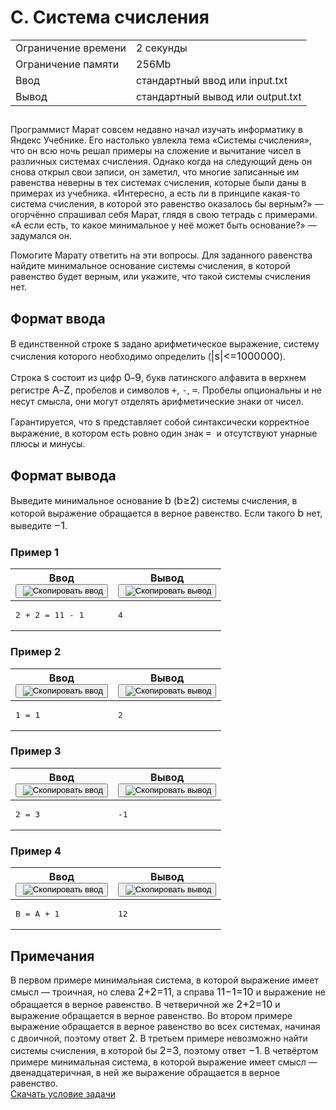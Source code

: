 <div class="problem__statement text" data-bem="{&quot;problem__statement&quot;:{}}">
<div class="problem-statement">
   <div class="header">
      <h1 class="title">C. Система счисления</h1>
      <table>
         <tbody><tr class="time-limit">
            <td class="property-title">Ограничение времени</td>
            <td>2&nbsp;секунды</td>
         </tr>
         <tr class="memory-limit">
            <td class="property-title">Ограничение памяти</td>
            <td>256Mb</td>
         </tr>
         <tr class="input-file">
            <td class="property-title">Ввод</td>
            <td colspan="1">стандартный ввод или input.txt</td>
         </tr>
         <tr class="output-file">
            <td class="property-title">Вывод</td>
            <td colspan="1">стандартный вывод или output.txt</td>
         </tr>
      </tbody></table>
   </div>
   <h2></h2>
   <div class="legend"> Программист Марат совсем недавно начал изучать информатику в Яндекс Учебнике. Его настолько увлекла тема «Системы счисления»,
      что он всю ночь решал примеры на сложение и вычитание чисел в различных системах счисления. Однако когда на следующий день
      он снова открыл свои записи, он заметил, что многие записанные им равенства неверны в тех системах счисления, которые были
      даны в примерах из учебника. «Интересно, а есть ли в принципе какая-то система счисления, в которой это равенство оказалось
      бы верным?»&nbsp;— огорчённо спрашивал себя Марат, глядя в свою тетрадь с примерами. «А если есть, то какое минимальное у
      неё может быть основание?»&nbsp;— задумался он. <!--l. 49-->
      <p style="text-indent: 0em;">Помогите Марату ответить на эти вопросы. Для заданного равенства найдите минимальное основание
      системы счисления, в которой равенство будет верным, или укажите, что такой системы счисления нет. </p>

   </div>
   <h2>Формат ввода</h2>
   <div class="input-specification"> В единственной строке <!--l. 52--><span class="MathJax_Preview" style="color: inherit; display: none;"></span><span id="MathJax-Element-1-Frame" class="mjx-chtml MathJax_CHTML" tabindex="0" style="font-size: 117%;"><span id="MJXc-Node-1" class="mjx-math" style="text-indent: 0em;"><span id="MJXc-Node-2" class="mjx-mrow"><span id="MJXc-Node-3" class="mjx-mi"><span class="mjx-char MJXc-TeX-math-I" style="padding-top: 0.247em; padding-bottom: 0.308em;">s</span></span></span></span></span><script type="math/mml" id="MathJax-Element-1"><math display="inline" style="text-indent: 0em;" xmlns="http://www.w3.org/1998/Math/MathML"><mi>s</mi></math></script>
      задано арифметическое выражение, систему счисления которого необходимо определить (<!--l. 52--><span class="MathJax_Preview" style="color: inherit; display: none;"></span><span id="MathJax-Element-2-Frame" class="mjx-chtml MathJax_CHTML" tabindex="0" style="font-size: 117%;"><span id="MJXc-Node-4" class="mjx-math" style="text-indent: 0em;"><span id="MJXc-Node-5" class="mjx-mrow"><span id="MJXc-Node-6" class="mjx-mo"><span class="mjx-char MJXc-TeX-main-R" style="padding-top: 0.491em; padding-bottom: 0.614em;">|</span></span><span id="MJXc-Node-7" class="mjx-mi"><span class="mjx-char MJXc-TeX-math-I" style="padding-top: 0.247em; padding-bottom: 0.308em;">s</span></span><span id="MJXc-Node-8" class="mjx-mo"><span class="mjx-char MJXc-TeX-main-R" style="padding-top: 0.491em; padding-bottom: 0.614em;">|</span></span><span id="MJXc-Node-9" class="mjx-mo MJXc-space3"><span class="mjx-char MJXc-TeX-main-R" style="padding-top: 0.247em; padding-bottom: 0.369em;">&lt;</span></span><span id="MJXc-Node-10" class="mjx-mo"><span class="mjx-char MJXc-TeX-main-R" style="padding-top: 0.064em; padding-bottom: 0.308em;">=</span></span><span id="MJXc-Node-11" class="mjx-mn MJXc-space3"><span class="mjx-char MJXc-TeX-main-R" style="padding-top: 0.369em; padding-bottom: 0.369em;">1</span></span><span id="MJXc-Node-12" class="mjx-mn"><span class="mjx-char MJXc-TeX-main-R" style="padding-top: 0.369em; padding-bottom: 0.369em;">0</span></span><span id="MJXc-Node-13" class="mjx-mn"><span class="mjx-char MJXc-TeX-main-R" style="padding-top: 0.369em; padding-bottom: 0.369em;">0</span></span><span id="MJXc-Node-14" class="mjx-mn"><span class="mjx-char MJXc-TeX-main-R" style="padding-top: 0.369em; padding-bottom: 0.369em;">0</span></span><span id="MJXc-Node-15" class="mjx-mn"><span class="mjx-char MJXc-TeX-main-R" style="padding-top: 0.369em; padding-bottom: 0.369em;">0</span></span><span id="MJXc-Node-16" class="mjx-mn"><span class="mjx-char MJXc-TeX-main-R" style="padding-top: 0.369em; padding-bottom: 0.369em;">0</span></span><span id="MJXc-Node-17" class="mjx-mn"><span class="mjx-char MJXc-TeX-main-R" style="padding-top: 0.369em; padding-bottom: 0.369em;">0</span></span></span></span></span><script type="math/mml" id="MathJax-Element-2"><math display="inline" style="text-indent:
      0em;" xmlns="http://www.w3.org/1998/Math/MathML"><mo>|</mo><mi>s</mi><mo>|</mo> <mo>&lt;</mo><mo>=</mo> <mn>1</mn><mn>0</mn><mn>0</mn><mn>0</mn><mn>0</mn><mn>0</mn><mn>0</mn></math></script>).
      <!--l. 54-->
      <p style="text-indent: 0em;">Строка <!--l. 54--><span class="MathJax_Preview" style="color: inherit; display: none;"></span><span id="MathJax-Element-3-Frame" class="mjx-chtml MathJax_CHTML" tabindex="0" style="font-size: 117%;"><span id="MJXc-Node-18" class="mjx-math" style="text-indent: 0em;"><span id="MJXc-Node-19" class="mjx-mrow"><span id="MJXc-Node-20" class="mjx-mi"><span class="mjx-char MJXc-TeX-math-I" style="padding-top: 0.247em; padding-bottom: 0.308em;">s</span></span></span></span></span><script type="math/mml" id="MathJax-Element-3"><math display="inline" style="text-indent: 0em;" xmlns="http://www.w3.org/1998/Math/MathML"><mi>s</mi></math></script>
      состоит из цифр <!--l. 54--><span class="MathJax_Preview" style="color: inherit; display: none;"></span><span id="MathJax-Element-4-Frame" class="mjx-chtml MathJax_CHTML" tabindex="0" style="font-size: 117%;"><span id="MJXc-Node-21" class="mjx-math" style="text-indent: 0em;"><span id="MJXc-Node-22" class="mjx-mrow"><span id="MJXc-Node-23" class="mjx-mn"><span class="mjx-char MJXc-TeX-main-R" style="padding-top: 0.369em; padding-bottom: 0.369em;">0</span></span></span></span></span><script type="math/mml" id="MathJax-Element-4"><math display="inline" style="text-indent: 0em;" xmlns="http://www.w3.org/1998/Math/MathML"><mn>0</mn></math></script>–<!--l.
      54--><span class="MathJax_Preview" style="color: inherit; display: none;"></span><span id="MathJax-Element-5-Frame" class="mjx-chtml MathJax_CHTML" tabindex="0" style="font-size: 117%;"><span id="MJXc-Node-24" class="mjx-math" style="text-indent: 0em;"><span id="MJXc-Node-25" class="mjx-mrow"><span id="MJXc-Node-26" class="mjx-mn"><span class="mjx-char MJXc-TeX-main-R" style="padding-top: 0.369em; padding-bottom: 0.369em;">9</span></span></span></span></span><script type="math/mml" id="MathJax-Element-5"><math display="inline" style="text-indent: 0em;" xmlns="http://www.w3.org/1998/Math/MathML"><mn>9</mn></math></script>, букв латинского
      алфавита в верхнем регистре <!--l. 54--><span class="MathJax_Preview" style="color: inherit; display: none;"></span><span id="MathJax-Element-6-Frame" class="mjx-chtml MathJax_CHTML" tabindex="0" style="font-size: 117%;"><span id="MJXc-Node-27" class="mjx-math" style="text-indent: 0em;"><span id="MJXc-Node-28" class="mjx-mrow"><span id="MJXc-Node-29" class="mjx-mi"><span class="mjx-char MJXc-TeX-math-I" style="padding-top: 0.491em; padding-bottom: 0.308em;">A</span></span></span></span></span><script type="math/mml" id="MathJax-Element-6"><math display="inline" style="text-indent: 0em;" xmlns="http://www.w3.org/1998/Math/MathML"><mi>A</mi></math></script>–<!--l.
      54--><span class="MathJax_Preview" style="color: inherit; display: none;"></span><span id="MathJax-Element-7-Frame" class="mjx-chtml MathJax_CHTML" tabindex="0" style="font-size: 117%;"><span id="MJXc-Node-30" class="mjx-math" style="text-indent: 0em;"><span id="MJXc-Node-31" class="mjx-mrow"><span id="MJXc-Node-32" class="mjx-mi"><span class="mjx-char MJXc-TeX-math-I" style="padding-top: 0.491em; padding-bottom: 0.308em; padding-right: 0.04em;">Z</span></span></span></span></span><script type="math/mml" id="MathJax-Element-7"><math display="inline" style="text-indent: 0em;" xmlns="http://www.w3.org/1998/Math/MathML"><mi>Z</mi></math></script>, пробелов
      и символов <span style="font-family: monospace;">+</span>, <span style="font-family: monospace;">-</span>, <span style="font-family:
      monospace;">=</span>. Пробелы опциональны и не несут смысла, они могут отделять арифметические знаки от чисел. <!--l. 56-->
      </p><p style="text-indent: 0em;">Гарантируется, что <!--l. 56--><span class="MathJax_Preview" style="color: inherit; display: none;"></span><span id="MathJax-Element-8-Frame" class="mjx-chtml MathJax_CHTML" tabindex="0" style="font-size: 117%;"><span id="MJXc-Node-33" class="mjx-math" style="text-indent: 0em;"><span id="MJXc-Node-34" class="mjx-mrow"><span id="MJXc-Node-35" class="mjx-mi"><span class="mjx-char MJXc-TeX-math-I" style="padding-top: 0.247em; padding-bottom: 0.308em;">s</span></span></span></span></span><script type="math/mml" id="MathJax-Element-8"><math display="inline" style="text-indent: 0em;" xmlns="http://www.w3.org/1998/Math/MathML"><mi>s</mi></math></script>
      представляет собой синтаксически корректное выражение, в котором есть ровно один знак <span style="font-family: monospace;">=
      </span>и отсутствуют унарные плюсы и минусы. </p>
      <p></p>

   </div>
   <h2>Формат вывода</h2>
   <div class="output-specification"> Выведите минимальное основание <!--l. 59--><span class="MathJax_Preview" style="color: inherit; display: none;"></span><span id="MathJax-Element-9-Frame" class="mjx-chtml MathJax_CHTML" tabindex="0" style="font-size: 117%;"><span id="MJXc-Node-36" class="mjx-math" style="text-indent: 0em;"><span id="MJXc-Node-37" class="mjx-mrow"><span id="MJXc-Node-38" class="mjx-mi"><span class="mjx-char MJXc-TeX-math-I" style="padding-top: 0.491em; padding-bottom: 0.308em;">b</span></span></span></span></span><script type="math/mml" id="MathJax-Element-9"><math display="inline" style="text-indent: 0em;" xmlns="http://www.w3.org/1998/Math/MathML"><mi>b</mi></math></script>
      (<!--l. 59--><span class="MathJax_Preview" style="color: inherit; display: none;"></span><span id="MathJax-Element-10-Frame" class="mjx-chtml MathJax_CHTML" tabindex="0" style="font-size: 117%;"><span id="MJXc-Node-39" class="mjx-math" style="text-indent: 0em;"><span id="MJXc-Node-40" class="mjx-mrow"><span id="MJXc-Node-41" class="mjx-mi"><span class="mjx-char MJXc-TeX-math-I" style="padding-top: 0.491em; padding-bottom: 0.308em;">b</span></span><span id="MJXc-Node-42" class="mjx-mo MJXc-space3"><span class="mjx-char MJXc-TeX-main-R" style="padding-top: 0.369em; padding-bottom: 0.491em;">≥</span></span><span id="MJXc-Node-43" class="mjx-mn MJXc-space3"><span class="mjx-char MJXc-TeX-main-R" style="padding-top: 0.369em; padding-bottom: 0.369em;">2</span></span></span></span></span><script type="math/mml" id="MathJax-Element-10"><math display="inline" style="text-indent: 0em;" xmlns="http://www.w3.org/1998/Math/MathML"><mi>b</mi> <mo>≥</mo>
      <mn>2</mn></math></script>) системы счисления, в которой выражение обращается в верное равенство. Если такого <!--l. 60--><span class="MathJax_Preview" style="color: inherit; display: none;"></span><span id="MathJax-Element-11-Frame" class="mjx-chtml MathJax_CHTML" tabindex="0" style="font-size: 117%;"><span id="MJXc-Node-44" class="mjx-math" style="text-indent: 0em;"><span id="MJXc-Node-45" class="mjx-mrow"><span id="MJXc-Node-46" class="mjx-mi"><span class="mjx-char MJXc-TeX-math-I" style="padding-top: 0.491em; padding-bottom: 0.308em;">b</span></span></span></span></span><script type="math/mml" id="MathJax-Element-11"><math display="inline" style="text-indent: 0em;" xmlns="http://www.w3.org/1998/Math/MathML"><mi>b</mi></math></script> нет, выведите <!--l. 60--><span class="MathJax_Preview" style="color: inherit; display: none;"></span><span id="MathJax-Element-12-Frame" class="mjx-chtml MathJax_CHTML" tabindex="0" style="font-size: 117%;"><span id="MJXc-Node-47" class="mjx-math" style="text-indent: 0em;"><span id="MJXc-Node-48" class="mjx-mrow"><span id="MJXc-Node-49" class="mjx-mo"><span class="mjx-char MJXc-TeX-main-R" style="padding-top: 0.308em; padding-bottom: 0.43em;">−</span></span><span id="MJXc-Node-50" class="mjx-mn"><span class="mjx-char MJXc-TeX-main-R" style="padding-top: 0.369em; padding-bottom: 0.369em;">1</span></span></span></span></span><script type="math/mml" id="MathJax-Element-12"><math display="inline" style="text-indent: 0em;" xmlns="http://www.w3.org/1998/Math/MathML"> <mo>−</mo> <mn>1</mn></math></script>. 
   </div>
   <h3>Пример 1</h3>
   <table class="sample-tests">
      <thead>
         <tr>
            <th>Ввод<div class="problem__copy-sample"><button class="button button_theme_pseudo button_size_s button_only-icon_yes problem__copy-button problem__copy-button_type_input i-bem" data-bem="{&quot;button&quot;:{}}" role="button" type="button" title="Скопировать ввод"><span class="button__text">&nbsp;<img class="image button__icon button__icon_role_copy" src="//yastatic.net/lego/_/La6qi18Z8LwgnZdsAr1qy1GwCwo.gif" alt="Скопировать ввод"></span></button></div></th>
            <th>Вывод<div class="problem__copy-sample"><button class="button button_theme_pseudo button_size_s button_only-icon_yes problem__copy-button problem__copy-button_type_output i-bem" data-bem="{&quot;button&quot;:{}}" role="button" type="button" title="Скопировать вывод"><span class="button__text">&nbsp;<img class="image button__icon button__icon_role_copy" src="//yastatic.net/lego/_/La6qi18Z8LwgnZdsAr1qy1GwCwo.gif" alt="Скопировать вывод"></span></button></div></th>
         </tr>
      </thead>
      <tbody>
         <tr>
            <td><pre>2 + 2 = 11 - 1
</pre></td>
            <td><pre>4
</pre></td>
         </tr>
      </tbody>
   </table>
   <h3>Пример 2</h3>
   <table class="sample-tests">
      <thead>
         <tr>
            <th>Ввод<div class="problem__copy-sample"><button class="button button_theme_pseudo button_size_s button_only-icon_yes problem__copy-button problem__copy-button_type_input i-bem" data-bem="{&quot;button&quot;:{}}" role="button" type="button" title="Скопировать ввод"><span class="button__text">&nbsp;<img class="image button__icon button__icon_role_copy" src="//yastatic.net/lego/_/La6qi18Z8LwgnZdsAr1qy1GwCwo.gif" alt="Скопировать ввод"></span></button></div></th>
            <th>Вывод<div class="problem__copy-sample"><button class="button button_theme_pseudo button_size_s button_only-icon_yes problem__copy-button problem__copy-button_type_output i-bem" data-bem="{&quot;button&quot;:{}}" role="button" type="button" title="Скопировать вывод"><span class="button__text">&nbsp;<img class="image button__icon button__icon_role_copy" src="//yastatic.net/lego/_/La6qi18Z8LwgnZdsAr1qy1GwCwo.gif" alt="Скопировать вывод"></span></button></div></th>
         </tr>
      </thead>
      <tbody>
         <tr>
            <td><pre>1 = 1
</pre></td>
            <td><pre>2
</pre></td>
         </tr>
      </tbody>
   </table>
   <h3>Пример 3</h3>
   <table class="sample-tests">
      <thead>
         <tr>
            <th>Ввод<div class="problem__copy-sample"><button class="button button_theme_pseudo button_size_s button_only-icon_yes problem__copy-button problem__copy-button_type_input i-bem" data-bem="{&quot;button&quot;:{}}" role="button" type="button" title="Скопировать ввод"><span class="button__text">&nbsp;<img class="image button__icon button__icon_role_copy" src="//yastatic.net/lego/_/La6qi18Z8LwgnZdsAr1qy1GwCwo.gif" alt="Скопировать ввод"></span></button></div></th>
            <th>Вывод<div class="problem__copy-sample"><button class="button button_theme_pseudo button_size_s button_only-icon_yes problem__copy-button problem__copy-button_type_output i-bem" data-bem="{&quot;button&quot;:{}}" role="button" type="button" title="Скопировать вывод"><span class="button__text">&nbsp;<img class="image button__icon button__icon_role_copy" src="//yastatic.net/lego/_/La6qi18Z8LwgnZdsAr1qy1GwCwo.gif" alt="Скопировать вывод"></span></button></div></th>
         </tr>
      </thead>
      <tbody>
         <tr>
            <td><pre>2 = 3
</pre></td>
            <td><pre>-1
</pre></td>
         </tr>
      </tbody>
   </table>
   <h3>Пример 4</h3>
   <table class="sample-tests">
      <thead>
         <tr>
            <th>Ввод<div class="problem__copy-sample"><button class="button button_theme_pseudo button_size_s button_only-icon_yes problem__copy-button problem__copy-button_type_input i-bem" data-bem="{&quot;button&quot;:{}}" role="button" type="button" title="Скопировать ввод"><span class="button__text">&nbsp;<img class="image button__icon button__icon_role_copy" src="//yastatic.net/lego/_/La6qi18Z8LwgnZdsAr1qy1GwCwo.gif" alt="Скопировать ввод"></span></button></div></th>
            <th>Вывод<div class="problem__copy-sample"><button class="button button_theme_pseudo button_size_s button_only-icon_yes problem__copy-button problem__copy-button_type_output i-bem" data-bem="{&quot;button&quot;:{}}" role="button" type="button" title="Скопировать вывод"><span class="button__text">&nbsp;<img class="image button__icon button__icon_role_copy" src="//yastatic.net/lego/_/La6qi18Z8LwgnZdsAr1qy1GwCwo.gif" alt="Скопировать вывод"></span></button></div></th>
         </tr>
      </thead>
      <tbody>
         <tr>
            <td><pre>B = A + 1
</pre></td>
            <td><pre>12
</pre></td>
         </tr>
      </tbody>
   </table>
   <h2>Примечания</h2>
   <div class="notes"> В первом примере минимальная система, в которой выражение имеет смысл — троичная, но слева <!--l. 63--><span class="MathJax_Preview" style="color: inherit; display: none;"></span><span id="MathJax-Element-13-Frame" class="mjx-chtml MathJax_CHTML" tabindex="0" style="font-size: 117%;"><span id="MJXc-Node-51" class="mjx-math" style="text-indent: 0em;"><span id="MJXc-Node-52" class="mjx-mrow"><span id="MJXc-Node-53" class="mjx-mn"><span class="mjx-char MJXc-TeX-main-R" style="padding-top: 0.369em; padding-bottom: 0.369em;">2</span></span><span id="MJXc-Node-54" class="mjx-mo MJXc-space2"><span class="mjx-char MJXc-TeX-main-R" style="padding-top: 0.308em; padding-bottom: 0.43em;">+</span></span><span id="MJXc-Node-55" class="mjx-mn MJXc-space2"><span class="mjx-char MJXc-TeX-main-R" style="padding-top: 0.369em; padding-bottom: 0.369em;">2</span></span><span id="MJXc-Node-56" class="mjx-mo MJXc-space3"><span class="mjx-char MJXc-TeX-main-R" style="padding-top: 0.064em; padding-bottom: 0.308em;">=</span></span><span id="MJXc-Node-57" class="mjx-mn MJXc-space3"><span class="mjx-char MJXc-TeX-main-R" style="padding-top: 0.369em; padding-bottom: 0.369em;">1</span></span><span id="MJXc-Node-58" class="mjx-mn"><span class="mjx-char MJXc-TeX-main-R" style="padding-top: 0.369em; padding-bottom: 0.369em;">1</span></span></span></span></span><script type="math/mml" id="MathJax-Element-13"><math display="inline" style="text-indent: 0em;" xmlns="http://www.w3.org/1998/Math/MathML"><mn>2</mn> <mo>+</mo> <mn>2</mn> <mo>=</mo> <mn>1</mn><mn>1</mn></math></script>,
      а справа <!--l. 63--><span class="MathJax_Preview" style="color: inherit; display: none;"></span><span id="MathJax-Element-14-Frame" class="mjx-chtml MathJax_CHTML" tabindex="0" style="font-size: 117%;"><span id="MJXc-Node-59" class="mjx-math" style="text-indent: 0em;"><span id="MJXc-Node-60" class="mjx-mrow"><span id="MJXc-Node-61" class="mjx-mn"><span class="mjx-char MJXc-TeX-main-R" style="padding-top: 0.369em; padding-bottom: 0.369em;">1</span></span><span id="MJXc-Node-62" class="mjx-mn"><span class="mjx-char MJXc-TeX-main-R" style="padding-top: 0.369em; padding-bottom: 0.369em;">1</span></span><span id="MJXc-Node-63" class="mjx-mo MJXc-space2"><span class="mjx-char MJXc-TeX-main-R" style="padding-top: 0.308em; padding-bottom: 0.43em;">−</span></span><span id="MJXc-Node-64" class="mjx-mn MJXc-space2"><span class="mjx-char MJXc-TeX-main-R" style="padding-top: 0.369em; padding-bottom: 0.369em;">1</span></span><span id="MJXc-Node-65" class="mjx-mo MJXc-space3"><span class="mjx-char MJXc-TeX-main-R" style="padding-top: 0.064em; padding-bottom: 0.308em;">=</span></span><span id="MJXc-Node-66" class="mjx-mn MJXc-space3"><span class="mjx-char MJXc-TeX-main-R" style="padding-top: 0.369em; padding-bottom: 0.369em;">1</span></span><span id="MJXc-Node-67" class="mjx-mn"><span class="mjx-char MJXc-TeX-main-R" style="padding-top: 0.369em; padding-bottom: 0.369em;">0</span></span></span></span></span><script type="math/mml" id="MathJax-Element-14"><math display="inline" style="text-indent: 0em;" xmlns="http://www.w3.org/1998/Math/MathML"><mn>1</mn><mn>1</mn>
      <mo>−</mo> <mn>1</mn> <mo>=</mo> <mn>1</mn><mn>0</mn></math></script> и выражение не обращается в верное равенство. В четверичной же
      <!--l. 63--><span class="MathJax_Preview" style="color: inherit; display: none;"></span><span id="MathJax-Element-15-Frame" class="mjx-chtml MathJax_CHTML" tabindex="0" style="font-size: 117%;"><span id="MJXc-Node-68" class="mjx-math" style="text-indent: 0em;"><span id="MJXc-Node-69" class="mjx-mrow"><span id="MJXc-Node-70" class="mjx-mn"><span class="mjx-char MJXc-TeX-main-R" style="padding-top: 0.369em; padding-bottom: 0.369em;">2</span></span><span id="MJXc-Node-71" class="mjx-mo MJXc-space2"><span class="mjx-char MJXc-TeX-main-R" style="padding-top: 0.308em; padding-bottom: 0.43em;">+</span></span><span id="MJXc-Node-72" class="mjx-mn MJXc-space2"><span class="mjx-char MJXc-TeX-main-R" style="padding-top: 0.369em; padding-bottom: 0.369em;">2</span></span><span id="MJXc-Node-73" class="mjx-mo MJXc-space3"><span class="mjx-char MJXc-TeX-main-R" style="padding-top: 0.064em; padding-bottom: 0.308em;">=</span></span><span id="MJXc-Node-74" class="mjx-mn MJXc-space3"><span class="mjx-char MJXc-TeX-main-R" style="padding-top: 0.369em; padding-bottom: 0.369em;">1</span></span><span id="MJXc-Node-75" class="mjx-mn"><span class="mjx-char MJXc-TeX-main-R" style="padding-top: 0.369em; padding-bottom: 0.369em;">0</span></span></span></span></span><script type="math/mml" id="MathJax-Element-15"><math display="inline" style="text-indent: 0em;" xmlns="http://www.w3.org/1998/Math/MathML"><mn>2</mn> <mo>+</mo>
      <mn>2</mn> <mo>=</mo> <mn>1</mn><mn>0</mn></math></script> и выражение обращается в верное равенство. Во втором примере выражение обращается
      в верное равенство во всех системах, начиная с двоичной, поэтому ответ <!--l. 64--><span class="MathJax_Preview" style="color: inherit; display: none;"></span><span id="MathJax-Element-16-Frame" class="mjx-chtml MathJax_CHTML" tabindex="0" style="font-size: 117%;"><span id="MJXc-Node-76" class="mjx-math" style="text-indent: 0em;"><span id="MJXc-Node-77" class="mjx-mrow"><span id="MJXc-Node-78" class="mjx-mn"><span class="mjx-char MJXc-TeX-main-R" style="padding-top: 0.369em; padding-bottom: 0.369em;">2</span></span></span></span></span><script type="math/mml" id="MathJax-Element-16"><math display="inline" style="text-indent:
      0em;" xmlns="http://www.w3.org/1998/Math/MathML"><mn>2</mn></math></script>. В третьем примере невозможно найти системы счисления,
      в которой бы <!--l. 65--><span class="MathJax_Preview" style="color: inherit; display: none;"></span><span id="MathJax-Element-17-Frame" class="mjx-chtml MathJax_CHTML" tabindex="0" style="font-size: 117%;"><span id="MJXc-Node-79" class="mjx-math" style="text-indent: 0em;"><span id="MJXc-Node-80" class="mjx-mrow"><span id="MJXc-Node-81" class="mjx-mn"><span class="mjx-char MJXc-TeX-main-R" style="padding-top: 0.369em; padding-bottom: 0.369em;">2</span></span><span id="MJXc-Node-82" class="mjx-mo MJXc-space3"><span class="mjx-char MJXc-TeX-main-R" style="padding-top: 0.064em; padding-bottom: 0.308em;">=</span></span><span id="MJXc-Node-83" class="mjx-mn MJXc-space3"><span class="mjx-char MJXc-TeX-main-R" style="padding-top: 0.369em; padding-bottom: 0.369em;">3</span></span></span></span></span><script type="math/mml" id="MathJax-Element-17"><math display="inline" style="text-indent: 0em;" xmlns="http://www.w3.org/1998/Math/MathML"><mn>2</mn>
      <mo>=</mo> <mn>3</mn></math></script>, поэтому ответ <!--l. 65--><span class="MathJax_Preview" style="color: inherit; display: none;"></span><span id="MathJax-Element-18-Frame" class="mjx-chtml MathJax_CHTML" tabindex="0" style="font-size: 117%;"><span id="MJXc-Node-84" class="mjx-math" style="text-indent: 0em;"><span id="MJXc-Node-85" class="mjx-mrow"><span id="MJXc-Node-86" class="mjx-mo"><span class="mjx-char MJXc-TeX-main-R" style="padding-top: 0.308em; padding-bottom: 0.43em;">−</span></span><span id="MJXc-Node-87" class="mjx-mn"><span class="mjx-char MJXc-TeX-main-R" style="padding-top: 0.369em; padding-bottom: 0.369em;">1</span></span></span></span></span><script type="math/mml" id="MathJax-Element-18"><math display="inline" style="text-indent: 0em;" xmlns="http://www.w3.org/1998/Math/MathML">
      <mo>−</mo> <mn>1</mn></math></script>. В четвёртом примере минимальная система, в которой выражение имеет смысл — двенадцатеричная,
      в ней же выражение обращается в верное равенство. 
   </div>
</div><a class="link link_theme_download inline-block" href="/yacup/contest/42202/download/C/" target="_blank">Скачать условие задачи</a></div>